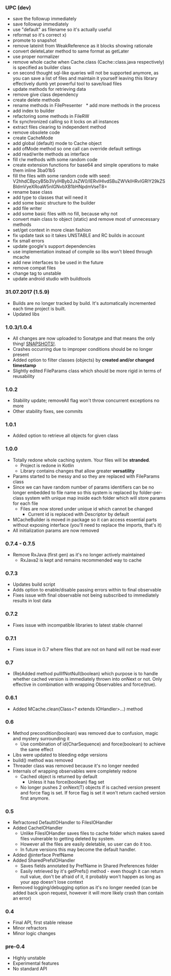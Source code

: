 ### UPC (dev)
* save the followup immediately
* save followup immediately
* use "default" as filename so it's actually useful
* reformat so it's correct x)
* promote to snapshot
* remove lateinit from WeakReference as it blocks showing rationale
* convert deleteLater method to same format as getLater
* use proper normalizer
* remove whole cache when Cache.class (Cache::class.java respectively) is specified as builder class
* on second thought sql-like queries will not be supported anymore, as you can save a list of files and maintain it yourself leaving this library effectively dumb yet powerful tool to save/load files
* update methods for retrieving data
* remove give class dependency
* create delete methods
* rename methods in FilePresenter
  * add more methods in the process
* add index to builder
* refactoring some methods in FileRW
* fix synchronized calling so it locks on all instances
* extract files clearing to independent method
* remove obsolete code
* create CacheMode
* add global (default) mode to Cache object
* add ofMode method so one call can override default settings
* add read/write methods as interface
* fill r/w methods with some random code
* create extension functions for base64 and simple operations to make them inline
3ba01b5
* fill the files with some random code with seed: V2hhdCBpcyB5b3VyIHByb2JsZW0/IERvIHlvdSBuZWVkIHRvIGRlY29kZSBldmVyeXRoaW5nIGNvbXB1bHNpdmVseT8=
* rename base class
* add type to classes that will need it
* add some basic structure to the builder
* add file writer
* add some basic files with no fill, because why not
* convert main class to object (static) and remove most of unnecessary methods
* set/get context in more clean fashion
* fix update task so it takes UNSTABLE and RC builds in account
* fix small errors
* update google's support dependencies
* use implementation instead of compile so libs won't bleed through mcache
* add new interfaces to be used in the future
* remove compat files
* change tag to unstable
* update android studio with buildtools

### 31.07.2017 (1.5.9)
* Builds are no longer tracked by build. It's automatically incremented each time project is built.
* Updated libs

### 1.0.3/1.0.4
* All changes are now uploaded to Sonatype and that means the only thing! [SNAPSHOTS!](https://oss.sonatype.org/content/repositories/snapshots/wiki/depasquale/mcache/).
* Crashes occurring due to improper conditions should be no longer present
* Added option to filter classes (objects) by **created and/or changed timestamp**
* Slightly edited FileParams class which should be more rigid in terms of reusability

### 1.0.2
* Stability update; removeAll flag won't throw concurrent exceptions no more
* Other stability fixes, see commits

### 1.0.1
* Added option to retrieve all objects for given class

### 1.0.0
* Totally redone whole caching system. Your files will be **stranded**.
  * Project is redone in Kotlin
  * Library contains changes that allow greater **versatility**
* Params started to be messy and so they are replaced with FileParams class
* Since we can have random number of params identifiers can be no longer embedded to file name so this system is replaced by folder-per-class system with unique map inside each folder which will store params for each file
  * Files are now stored under unique id which cannot be changed
    * Current id is replaced with Descriptor by default
* MCacheBuilder is moved in package so it can access essential parts without exposing interface (you'll need to replace the imports, that's it)
* All initialization params are now removed

### 0.7.4 - 0.7.5
* Remove RxJava (first gen) as it's no longer actively maintained 
  * RxJava2 is kept and remains recommended way to cache

### 0.7.3
* Updates build script
* Adds option to enable/disable passing errors within to final observable
* Fixes issue with final observable not being subscribed to immediately results in lost data

### 0.7.2
* Fixes issue with incompatible libraries to latest stable channel

### 0.7.1
* Fixes issue in 0.7 where files that are not on hand will not be read ever

### 0.7
* (Re)Added method pullIfNotNull(boolean) which purpose is to handle whether cached version is immediately thrown into onNext or not. Only effective in combination with wrapping Observables and force(true).

### 0.6.1
* Added MCache.clean(Class<? extends IOHandler>...) method

### 0.6
* Method precondition(boolean) was removed due to confusion, magic and mystery surrounding it
  * Use combination of id(CharSequence) and force(boolean) to achieve the same effect
* Libs were updated to bleeding edge versions
* build() method was removed
* Threader class was removed because it's no longer needed
* Internals of wrapping observables were completely redone
  * Cached object is returned by default
    * Unless it has force(boolean) flag set
  * No longer pushes 2 onNext(T) objects if is cached version present and force flag is set. If force flag is set it won't return cached version first anymore.

### 0.5
* Refractored DefaultIOHandler to FilesIOHandler
* Added CacheIOHandler
  * Unlike FilesIOHandler saves files to cache folder which makes saved files vulnerable to getting deleted by system.
  * However all the files are easily deletable, so user can do it too.
  * In future versions this may become the default handler.
* Added @interface PrefName
* Added SharedPrefsIOHandler
  * Saves fields annotated by PrefName in Shared Preferences folder
  * Easily retrieved by it's getPrefs() method - even though it can return null value, don't be afraid of it, it probably won't happen as long as your app doesn't lose context
* Removed logging/debugging option as it's no longer needed (can be added back upon request, however it will more likely crash than contain an error)

### 0.4
* Final API, first stable release
* Minor refractors
* Minor logic changes

### pre-0.4
* Highly unstable
* Experimental features
* No standard API